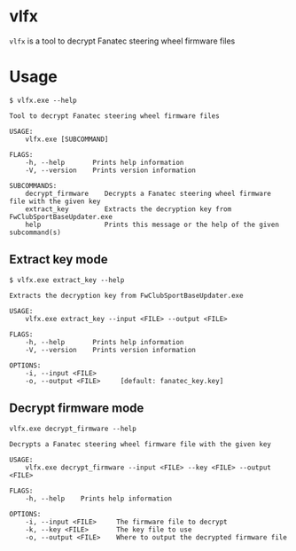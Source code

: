 # vlfx

```vlfx``` is a tool to decrypt Fanatec steering wheel firmware files

# Usage

```text
$ vlfx.exe --help
```

```text
Tool to decrypt Fanatec steering wheel firmware files

USAGE:
    vlfx.exe [SUBCOMMAND]

FLAGS:
    -h, --help       Prints help information
    -V, --version    Prints version information

SUBCOMMANDS:
    decrypt_firmware    Decrypts a Fanatec steering wheel firmware file with the given key
    extract_key         Extracts the decryption key from FwClubSportBaseUpdater.exe
    help                Prints this message or the help of the given subcommand(s)
```

## Extract key mode

```
$ vlfx.exe extract_key --help
```
```
Extracts the decryption key from FwClubSportBaseUpdater.exe

USAGE:
    vlfx.exe extract_key --input <FILE> --output <FILE>

FLAGS:
    -h, --help       Prints help information
    -V, --version    Prints version information

OPTIONS:
    -i, --input <FILE>
    -o, --output <FILE>     [default: fanatec_key.key]
```

## Decrypt firmware mode

```
vlfx.exe decrypt_firmware --help
```
```
Decrypts a Fanatec steering wheel firmware file with the given key

USAGE:
    vlfx.exe decrypt_firmware --input <FILE> --key <FILE> --output <FILE>

FLAGS:
    -h, --help    Prints help information

OPTIONS:
    -i, --input <FILE>     The firmware file to decrypt
    -k, --key <FILE>       The key file to use
    -o, --output <FILE>    Where to output the decrypted firmware file
```